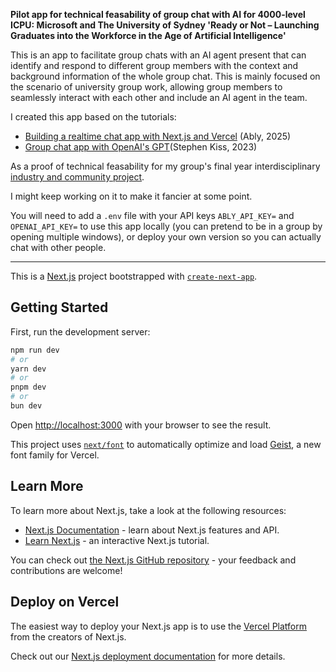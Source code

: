 **Pilot app for technical feasability of group chat with AI for 4000-level ICPU: Microsoft and The University of Sydney 'Ready or Not – Launching Graduates into the Workforce in the Age of Artificial Intelligence'**

This is an app to facilitate group chats with an AI agent present that can identify and respond to different group members with the context and background information of the whole group chat. This is mainly focused on the scenario of university group work, allowing group members to seamlessly interact with each other and include an AI agent in the team.

I created this app based on the tutorials:
- [Building a realtime chat app with Next.js and Vercel](https://ably.com/blog/realtime-chat-app-nextjs-vercel) (Ably, 2025)
- [Group chat app with OpenAI's GPT](https://ably.com/blog/group-chat)(Stephen Kiss, 2023) 

As a proof of technical feasability for my group's final year interdisciplinary [industry and community project](https://www.sydney.edu.au/students/industry-and-community-projects/4000-level-projects.html).

I might keep working on it to make it fancier at some point.

You will need to add a `.env` file with your API keys `ABLY_API_KEY=` and `OPENAI_API_KEY=` to use this app locally (you can pretend to be in a group by opening multiple windows), or deploy your own version so you can actually chat with other people.

---

This is a [Next.js](https://nextjs.org) project bootstrapped with [`create-next-app`](https://nextjs.org/docs/app/api-reference/cli/create-next-app).

## Getting Started
First, run the development server:

```bash
npm run dev
# or
yarn dev
# or
pnpm dev
# or
bun dev
```

Open [http://localhost:3000](http://localhost:3000) with your browser to see the result.

This project uses [`next/font`](https://nextjs.org/docs/app/building-your-application/optimizing/fonts) to automatically optimize and load [Geist](https://vercel.com/font), a new font family for Vercel.

## Learn More

To learn more about Next.js, take a look at the following resources:

- [Next.js Documentation](https://nextjs.org/docs) - learn about Next.js features and API.
- [Learn Next.js](https://nextjs.org/learn) - an interactive Next.js tutorial.

You can check out [the Next.js GitHub repository](https://github.com/vercel/next.js) - your feedback and contributions are welcome!

## Deploy on Vercel

The easiest way to deploy your Next.js app is to use the [Vercel Platform](https://vercel.com/new?utm_medium=default-template&filter=next.js&utm_source=create-next-app&utm_campaign=create-next-app-readme) from the creators of Next.js.

Check out our [Next.js deployment documentation](https://nextjs.org/docs/app/building-your-application/deploying) for more details.
